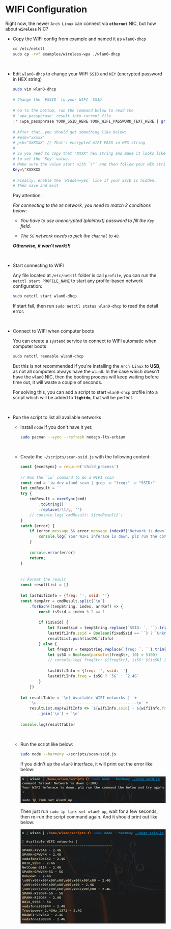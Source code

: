 # WIFI Configuration

Right now, the newer `Arch Linux` can connect via **`ethernet`** NIC, but how about **`wireless`** NIC?

- Copy the WIFI config from example and named it as `wlan0-dhcp`

    ```bash
    cd /etc/netctl
    sudo cp -rvf examples/wireless-wpa ./wlan0-dhcp
    ```

</br>

- Edit `wlan0-dhcp` to change your WIFI `SSID` and `KEY` (encrypted password in HEX string)

    ```bash
    sudo vim wlan0-dhcp

    # Change the `ESSID` to your WIFI `SSID`
    
    # Go to the bottom, run the command below to read the 
    # `wpa_passphrase` result into current file.
    :r !wpa_passphrase YOUR_SSID_HERE YOUR_WIFI_PASSWORD_TEXT_HERE | grep psk
    
    # After that, you should get something like below:
    # #psk="xxxxx"
    # psk="XXXXXX" // That's encrypted WIFI PASS in HEX string
    # 
    # So you need to copy that "XXXX" hex string and make it looks like below
    # to set the `Key` value.
    # Make sure the value start with `\"` and then follow your HEX string
    Key=\"XXXXXX
    
    # Finally, enable the `Hidden=yes` line if your SSID is hidden.
    # Then save and exit
    ```

    Pay attention:

    _For connecting to the `5G` network, you need to match 2 conditions below:_

    - _You have to use unencrypted (plaintext) password to fill the `Key` field._

    - _The `5G` network needs to pick the `channel` to `40`._

    _**Otherwise, it won't work!!!**_

</br>

- Start connecting to WIFI

    Any file located at `/etc/netctl` folder is call `profile`,
    you can run the `netctl start PROFILE_NAME` to start any profile-based
    network configuration:

    ```bash
    sudo netctl start wlan0-dhcp
    ```

    If start fail, then run `sudo netctl status wlan0-dhcp` to read the detail error.

</br>

- Connect to WIFI when computer boots

    You can create a `systemd` service to connect to WIFI automatic when computer boots

    ```bash
    sudo netctl reenable wlan0-dhcp
    ```
    But this is not recommended if you're installing the `Arch Linux` to **USB**,
    as not all computers always have the `wlan0`. In the case which doesn't have the `wlan0` NIC,
    then the booting process will keep waiting before time out, it will waste a couple of seconds.

    For solving this, you can add a script to start `wlan0-dhcp` profile into a script which will 
    be added to **`lightdm`**, that will be perfect.


</br>

- Run the script to list all available networks

    - Install `node` if you don't have it yet:

        ```bash
        sudo pacman --sync --refresh nodejs-lts-erbium
        ```

        </br>

    - Create the `~/scripts/scan-ssid.js` with the following content:

        ```js
        const {execSync} = require('child_process')
        
        // Run the `iw` command to do a WIFI scan
        const cmd = `iw dev wlan0 scan | grep -e "freq:" -e "SSID:"`
        let cmdResult = ``
        try {
            cmdResult = execSync(cmd)
                .toString()
                .replace(/\t/g, '')
            // console.log(`cmdResult: ${cmdResult}`)
        }
        catch (error) {
            if (error.message && error.message.indexOf('Network is down') !== -1) {
                console.log(`Your WIFI inferace is down, plz run the command the below and try again: \n\nsudo ip link set wlan0 up\n`)
            }
        
            console.error(error)
            return;
        }
        
        
        // Format the result
        const resultList = []
        
        let lastWifiInfo = {freq: '', ssid: ''}
        const tempArr = cmdResult.split(`\n`)
            .forEach((tempString, index, arrRef) => {
                const isSsid = index % 2 == 1
        
                if (isSsid) {
                    let fixedSsid = tempString.replace(`SSID: `, ``).trim()
                    lastWifiInfo.ssid = Boolean(fixedSsid == ``) ? `Unknown` : fixedSsid
                    resultList.push(lastWifiInfo)
                } else {
                    let freqStr = tempString.replace(`freq: `, ``).trim()
                    let is5G = Boolean(parseInt(freqStr, 10) > 5100)
                    // console.log(`freqStr: ${freqStr}, is5G: ${is5G}`)
        
                    lastWifiInfo = {freq: '', ssid: ''}
                    lastWifiInfo.freq = is5G ? `5G` : `2.4G`
                }
            })
        
        let resultTable = `\n[ Available WIFI networks ]` +
            `\n--------------------------------------------\n` +
            resultList.map(wifiInfo => `${wifiInfo.ssid} - ${wifiInfo.freq}`)
                .join(`\n`) + `\n`
        
        console.log(resultTable)
        ```

        </br>

    - Run the script like below:

        ```bash
        sudo node --harmony ~/scripts/scan-ssid.js
        ```

        If you didn't up the `wlan0` interface, it will print out the error 
        like below:

        ![scan-wifi-fail](./images/wifi-scan-fail.png) 

        Then just run `sudo ip link set wlan0 up`, wait for a few seconds,
        then re-run the script command again. And it should print out like
        below:

        ![scan-wifi-success](./images/wifi-scan-success.png) 

